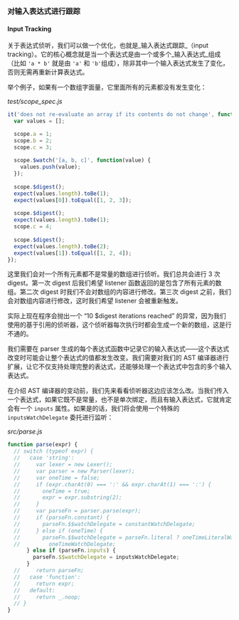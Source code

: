 ### 对输入表达式进行跟踪
#### Input Tracking

关于表达式侦听，我们可以做一个优化，也就是_输入表达式跟踪_（input tracking）。它的核心概念就是当一个表达式是由一个或多个_输入表达式_组成（比如 `'a * b'` 就是由 `'a'` 和 `'b'`组成），除非其中一个输入表达式发生了变化，否则无需再重新计算表达式。

举个例子，如果有一个数组字面量，它里面所有的元素都没有发生变化：

_test/scope_spec.js_

```js
it('does not re-evaluate an array if its contents do not change', function() {
  var values = [];

  scope.a = 1;
  scope.b = 2;
  scope.c = 3;
  
  scope.$watch('[a, b, c]', function(value) {
    values.push(value);
  });
  
  scope.$digest();
  expect(values.length).toBe(1);
  expect(values[0]).toEqual([1, 2, 3]);
  
  scope.$digest();
  expect(values.length).toBe(1);
  scope.c = 4;
  
  scope.$digest();
  expect(values.length).toBe(2);
  expect(values[1]).toEqual([1, 2, 4]);
});
```

这里我们会对一个所有元素都不是常量的数组进行侦听。我们总共会进行 3 次 digest。第一次 digest 后我们希望 listener 函数返回的是包含了所有元素的数组。第二次 digest 时我们不会对数组的内容进行修改。第三次 digest 之前，我们会对数组内容进行修改，这时我们希望 listener 会被重新触发。

实际上现在程序会抛出一个 “10 $digest iterations reached” 的异常，因为我们使用的基于引用的侦听器，这个侦听器每次执行时都会生成一个新的数组，这是行不通的。

我们需要在 parser 生成的每个表达式函数中记录它的输入表达式——这个表达式改变时可能会让整个表达式的值都发生改变。我们需要对我们的 AST 编译器进行扩展，让它不仅支持处理完整的表达式，还能够处理一个表达式中包含的多个输入表达式。

在介绍 AST 编译器的变动前，我们先来看看侦听器这边应该怎么改。当我们传入一个表达式，如果它既不是常量，也不是单次绑定，而且有输入表达式，它就肯定会有一个 `inputs` 属性。如果是的话，我们将会使用一个特殊的 `inputsWatchDelegate` 委托进行监听：

_src/parse.js_

```js
function parse(expr) {
  // switch (typeof expr) {
  //   case 'string':
  //     var lexer = new Lexer();
  //     var parser = new Parser(lexer);
  //     var oneTime = false;
  //     if (expr.charAt(0) === ':' && expr.charAt(1) === ':') {
  //       oneTime = true;
  //       expr = expr.substring(2);
  //     }
  //     var parseFn = parser.parse(expr);
  //     if (parseFn.constant) {
  //       parseFn.$$watchDelegate = constantWatchDelegate;
  //     } else if (oneTime) {
  //       parseFn.$$watchDelegate = parseFn.literal ? oneTimeLiteralWatchDelegate :
  //         oneTimeWatchDelegate;
      } else if (parseFn.inputs) {
        parseFn.$$watchDelegate = inputsWatchDelegate;
      }
  //     return parseFn;
  //   case 'function':
  //     return expr;
  //   default:
  //     return _.noop;
  // }
}
```
